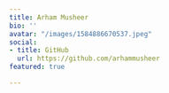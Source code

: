 ```yaml
---
title: Arham Musheer
bio: ''
avatar: "/images/1584886670537.jpeg"
social:
- title: GitHub
  url: https://github.com/arhammusheer
featured: true

---
```

